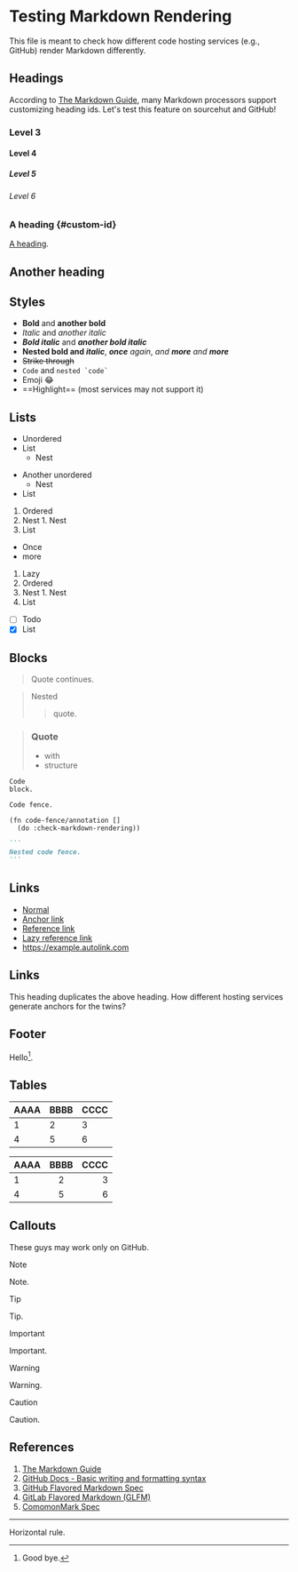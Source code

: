 # Testing Markdown Rendering 

This file is meant to check how different code hosting services
(e.g., GitHub) render Markdown differently.

## Headings

According to [The Markdown Guide][1], many Markdown processors support
customizing heading ids. Let's test this feature on sourcehut and
GitHub! 

### Level 3

#### Level 4

##### Level 5

###### Level 6

### A heading {#custom-id}

[A heading](#custom-id).

Another heading
---------------

## Styles

- **Bold** and __another bold__
- *Italic* and _another italic_
- ***Bold italic*** and ___another bold italic___
- **Nested bold and *italic***, ***once** again*, *and __more__*
  _and __more___
- ~~Strike through~~
- `Code` and ``nested `code` ``
- Emoji :joy:
- ==Highlight== (most services may not support it)

## Lists

- Unordered
- List
  - Nest

* Another unordered
  * Nest
* List

1. Ordered
  1. Nest
    1. Nest 
2. List

+ Once
+ more

1. Lazy
2. Ordered
  1. Nest
    1. Nest 
3. List

- [ ] Todo
- [x] List

## Blocks

> Quote
> continues.

> Nested
>> quote.

> ### Quote
> 
> - with
> - structure

    Code
    block.

```
Code fence.
```

```fennel
(fn code-fence/annotation []
  (do :check-markdown-rendering))
```

````markdown
```
Nested code fence.
```
````

## Links

- [Normal](https://link-example.org)
- [Anchor link](#links)
- [Reference link][link]
- [Lazy reference link]
- <https://example.autolink.com>

[link]: https://reference-link-example.com "title"
[Lazy reference link]: https://lazy-lazy-lazy.io

## Links

This heading duplicates the above heading. How different hosting
services generate anchors for the twins?

## Footer

Hello[^1].

[^1]: Good bye.

## Tables

| AAAA | BBBB | CCCC |
| - | - | - |
| 1 | 2 | 3 |
| 4 | 5 | 6 |

| AAAA  | BBBB | CCCC |
| :- | :-: | -: |
| 1  |  2  |  3 |
| 4  |  5  |  6 |

## Callouts

These guys may work only on GitHub.

> [!NOTE]
> Note.

> [!TIP]
> Tip.

> [!IMPORTANT]
> Important.

> [!WARNING]
> Warning.

> [!CAUTION]
> Caution.

## References

1. [The Markdown Guide][1]
2. [GitHub Docs - Basic writing and formatting syntax][2]
3. [GitHub Flavored Markdown Spec][3]
4. [GitLab Flavored Markdown (GLFM)][4]
5. [ComomonMark Spec][5]

---

Horizontal rule.

[1]: https://www.markdownguide.org/
[2]: https://docs.github.com/en/get-started/writing-on-github/getting-started-with-writing-and-formatting-on-github/basic-writing-and-formatting-syntax
[3]: https://github.github.com/gfm/
[4]: https://docs.gitlab.com/ee/user/markdown.html
[5]: https://spec.commonmark.org/

<!-- vim:set tw=72 spell: -->
